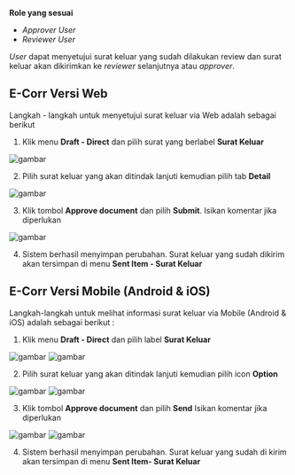 **Role yang sesuai**

- *Approver User*
- *Reviewer User*

*User* dapat menyetujui surat keluar yang sudah dilakukan review dan surat keluar akan dikirimkan ke *reviewer* selanjutnya atau *approver*. 

## **E-Corr Versi Web**

Langkah - langkah untuk menyetujui surat keluar via Web adalah sebagai berikut

1. Klik menu **Draft - Direct** dan pilih surat yang berlabel **Surat Keluar**

![gambar](SuratKeluar/SK_Web/SK38.png)

2. Pilih surat keluar yang akan ditindak lanjuti kemudian pilih tab **Detail**

![gambar](SuratKeluar/SK_Web/SK39.png)

3. Klik tombol **Approve document** dan pilih **Submit**. Isikan komentar jika diperlukan

![gambar](SuratKeluar/SK_Web/SK40.png)

4. Sistem berhasil menyimpan perubahan. Surat keluar yang sudah dikirim akan tersimpan di menu **Sent Item - Surat Keluar**


## **E-Corr Versi Mobile (Android & iOS)**

Langkah-langkah untuk melihat informasi surat keluar via Mobile (Android & iOS) adalah sebagai berikut :

1. Klik menu **Draft - Direct** dan pilih label **Surat Keluar**

![gambar](SuratKeluar/SK_Android/SetujuSK/02A01.png) ![gambar](SuratKeluar/SK_Android/SetujuSK/02A02.png)

2. Pilih surat keluar yang akan ditindak lanjuti kemudian pilih icon **Option**

![gambar](SuratKeluar/SK_Android/SetujuSK/02A03.png) ![gambar](SuratKeluar/SK_Android/SetujuSK/02A04.png)

3. Klik tombol **Approve document** dan pilih **Send** Isikan komentar jika diperlukan

![gambar](SuratKeluar/SK_Android/SetujuSK/02A05.png) 
![gambar](SuratKeluar/SK_Android/SetujuSK/02A06.png)

4. Sistem berhasil menyimpan perubahan. Surat keluar yang sudah di kirim akan tersimpan di menu **Sent Item- Surat Keluar**

